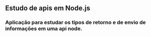 ## Estudo de apis em Node.js 
### Aplicação para estudar os tipos de retorno e de envio de informações em uma api node.


